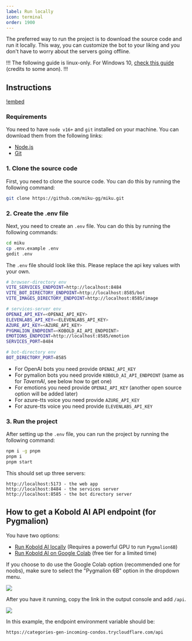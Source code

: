 ```yaml
---
label: Run locally
icon: terminal
order: 1900
---
```


The preferred way to run the project is to download the source code and run it locally. This way, you can customize the bot to your liking and you don't have to worry about the servers going offline.

!!!
The following guide is linux-only. For Windows 10, [check this guide](https://rentry.org/ukim) (credits to some anon).
!!!


## Instructions

[!embed](https://www.youtube.com/watch?v=zEiH9TqZjF8)

### Requirements
You need to have `node v16+` and `git` installed on your machine. You can download them from the following links:

-   [Node.js](https://nodejs.org/en/download/)
-   [Git](https://git-scm.com/downloads)

### 1. Clone the source code

First, you need to clone the source code. You can do this by running the following command:

```bash
git clone https://github.com/miku-gg/miku.git
```

### 2. Create the .env file

Next, you need to create an `.env` file. You can do this by running the following commands:

```bash
cd miku
cp .env.example .env
gedit .env
```

The `.env` file should look like this. Please replace the api key values with your own.

```bash
# browser-directory env
VITE_SERVICES_ENDPOINT=http://localhost:8484
VITE_BOT_DIRECTORY_ENDPOINT=http://localhost:8585/bot
VITE_IMAGES_DIRECTORY_ENDPOINT=http://localhost:8585/image

# services-server env
OPENAI_API_KEY=<OPENAI_API_KEY>
ELEVENLABS_API_KEY=<ELEVENLABS_API_KEY>
AZURE_API_KEY=<AZURE_API_KEY>
PYGMALION_ENDPOINT=<KOBOLD_AI_API_ENDPOINT>
EMOTIONS_ENDPOINT=http://localhost:8585/emotion
SERVICES_PORT=8484

# bot-directory env
BOT_DIRECTORY_PORT=8585
```

* For OpenAI bots you need provide `OPENAI_API_KEY`
* For pymalion bots you need provide `KOBOLD_AI_API_ENDPOINT` (same as for *TavernAI*, see below how to get one)
* For emotions you need provide `OPENAI_API_KEY` (another open source option will be added later)
* For azure-tts voice you need provide `AZURE_API_KEY`
* For azure-tts voice you need provide `ELEVENLABS_API_KEY`

### 3. Run the project
After setting up the `.env` file, you can run the project by running the following command:

```bash
npm i -g pnpm
pnpm i
pnpm start
```

This should set up three servers:
```
http://localhost:5173 - the web app
http://localhost:8484 - the services server
http://localhost:8585 - the bot directory server
```

## How to get a Kobold AI API endpoint (for Pygmalion)

You have two options:
- [Run Kobold AI locally](https://github.com/KoboldAI/KoboldAI-Client) (Requires a powerful GPU to run `Pygmalion6B`)
- [Run Kobold AI on Google Colab](https://colab.research.google.com/github/KoboldAI/KoboldAI-Client/blob/main/colab/GPU.ipynb) (free tier for a limited time)

If you choose to do use the Google Colab option (recommended one for noobs), make sure to select the "Pygmalion 6B" option in the dropdown menu.

![](/assets/colab_select.png)

After you have it running, copy the link in the output console and add `/api`.

![](/assets/colab_output.png)

In this example, the endpoint environment variable should be:

```
https://categories-gen-incoming-condos.trycloudflare.com/api
```